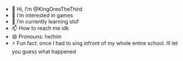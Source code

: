 - 👋 Hi, I’m @KingOreoTheThird
- 👀 I’m interested in games
- 🌱 I’m currently learning stuf
- 📫 How to reach me idk
- 😄 Pronouns: he/him
- ⚡ Fun fact: once I had to sing infront of my whole entire school. Ill let you guess what happened

<!---
KingOreoTheThird/KingOreoTheThird is a ✨ special ✨ repository because its `README.md` (this file) appears on your GitHub profile.
You can click the Preview link to take a look at your changes.
--->
